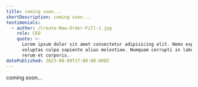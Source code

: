 ```yaml
---
title: coming soon...
shortDescription: coming soon...
testimonials:
  - author: /Create-New-Order-Fill-1.jpg
    role: CEO
    quote: >-
      Lorem ipsum dolor sit amet consectetur adipisicing elit. Nemo expedita
      voluptas culpa sapiente alias molestiae. Numquam corrupti in laborum sed
      rerum et corporis.
datePublished: 2023-08-09T17:00:00.000Z
---
```


coming soon...
